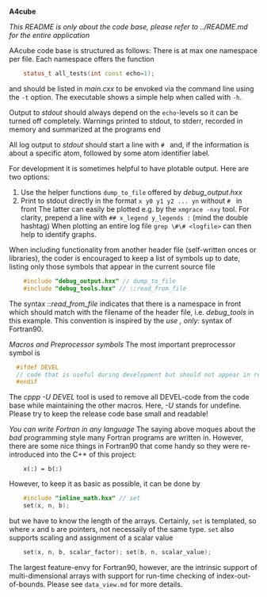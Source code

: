 **A4cube**

*This README is only about the code base, please refer to ../README.md for the entire application*
  
AAcube code base is structured as follows:
There is at max one namespace per file.
Each namespace offers the function
```C++
    status_t all_tests(int const echo=1);
```
and should be listed in *main.cxx* to be envoked via the command line using the `-t` option.
The executable shows a simple help when called with `-h`.

Output to *stdout* should always depend on the `echo`-levels so it can be turned off completely.
Warnings printed to stdout, to stderr, recorded in memory and summarized at the programs end 

All log output to *stdout* should start a line with `# ` and, if the information is about 
a specific atom, followed by some atom identifier label.

For development it is sometimes helpful to have plotable output. Here are two options:
  1. Use the helper functions `dump_to_file` offered by *debug_output.hxx*
  2. Print to stdout directly in the format `x y0 y1 y2 ... yn` without `# ` in front
The latter can easily be plotted e.g. by the `xmgrace -nxy` tool.
For clarity, prepend a line with `## x_legend y_legends :` (mind the double hashtag)
When plotting an entire log file `grep \#\# <logfile>` can then help to identify graphs.

When including functionality from another header file (self-written onces or libraries),
the coder is encouraged to keep a list of symbols up to date, listing only those
symbols that appear in the current source file
```C++
    #include "debug_output.hxx" // dump_to_file
    #include "debug_tools.hxx" // ::read_from_file
```
The syntax *::read_from_file* indicates that there is a namespace in front
which should match with the filename of the header file, i.e. *debug_tools* in this example.
This convention is inspired by the *use <module>, only: <symbols>* syntax of Fortran90. 

*Macros and Preprocessor symbols*
The most important preprocessor symbol is
```C
  #ifdef DEVEL
  // code that is useful during development but should not appear in release versions
  #endif
```
The *cppp -U DEVEL* tool is used to remove all DEVEL-code from the code base while
maintaining the other macros. Here, *-U* stands for undefine.
Please try to keep the release code base small and readable!

*You can write Fortran in any language*
The saying above moques about the *bad* programming style many Fortran programs
are written in. However, there are some nice things in Fortran90 that come handy
so they were re-introduced into the C++ of this project:
```Fortran90
    x(:) = b(:)
```
However, to keep it as basic as possible, it can be done by
```C++
    #include "inline_math.hxx" // set
    set(x, n, b);
```
but we have to know the length of the arrays.
Certainly, `set` is templated, so where `x` and `b` are pointers, not necessaily of the same type.
`set` also supports scaling and assignment of a scalar value
```C++
    set(x, n, b, scalar_factor); set(b, n, scalar_value);
```

The largest feature-envy for Fortran90, however, are the intrinsic support of
multi-dimensional arrays with support for run-time checking of index-out-of-bounds.
Please see `data_view.md` for more details.
